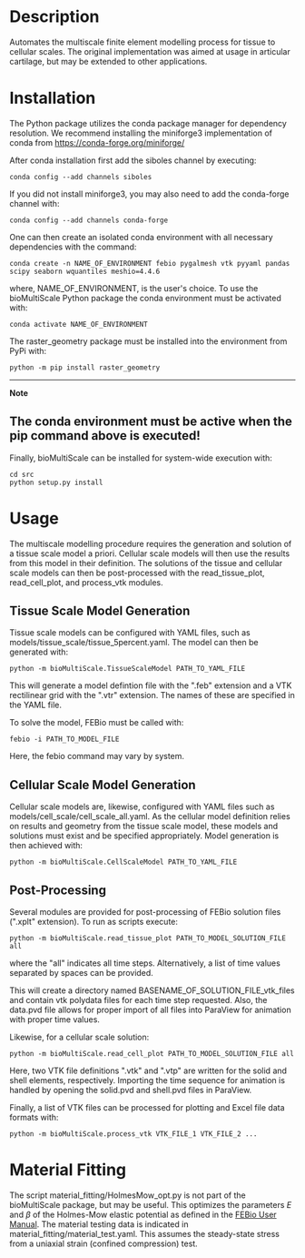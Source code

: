 Description
===========
Automates the multiscale finite element modelling process for tissue to cellular scales. 
The original implementation was aimed at usage in articular cartilage, but may be extended 
to other applications.

Installation
============
The Python package utilizes the conda package manager for dependency resolution. We recommend 
installing the miniforge3 implementation of conda from <https://conda-forge.org/miniforge/>

After conda installation first add the siboles channel by executing:

```
conda config --add channels siboles
```

If you did not install miniforge3, you may also need to add the conda-forge channel with:

```
conda config --add channels conda-forge
```

One can then create an isolated conda environment with all necessary dependencies with the command:

```
conda create -n NAME_OF_ENVIRONMENT febio pygalmesh vtk pyyaml pandas scipy seaborn wquantiles meshio=4.4.6
```

where, NAME_OF_ENVIRONMENT, is the user's choice. To use the bioMultiScale Python package
the conda environment must be activated with:

```
conda activate NAME_OF_ENVIRONMENT
```

The raster_geometry package must be installed into the environment from PyPi with:

```
python -m pip install raster_geometry
```

---
**Note**

The conda environment must be active when the pip command above is executed!
---

Finally, bioMultiScale can be installed for system-wide execution with:

```
cd src
python setup.py install
```

Usage
=====
The multiscale modelling procedure requires the generation and solution of a tissue scale model a priori. Cellular
scale models will then use the results from this model in their definition. The solutions of the tissue and cellular
scale models can then be post-processed with the read_tissue_plot, read_cell_plot, and process_vtk modules.

Tissue Scale Model Generation
-----------------------------
Tissue scale models can be configured with YAML files, such as models/tissue_scale/tissue_5percent.yaml.
The model can then be generated with:

```
python -m bioMultiScale.TissueScaleModel PATH_TO_YAML_FILE
```

This will generate a model defintion file with the ".feb" extension and a VTK rectilinear grid with the ".vtr"
extension. The names of these are specified in the YAML file.

To solve the model, FEBio must be called with:

```
febio -i PATH_TO_MODEL_FILE 
```

Here, the febio command may vary by system.

Cellular Scale Model Generation
-------------------------------
Cellular scale models are, likewise, configured with YAML files such as models/cell_scale/cell_scale_all.yaml.
As the cellular model definition relies on results and geometry from the tissue scale model, these models and solutions
must exist and be specified appropriately. Model generation is then achieved with:

```
python -m bioMultiScale.CellScaleModel PATH_TO_YAML_FILE
```

Post-Processing
---------------
Several modules are provided for post-processing of FEBio solution files (".xplt" extension). To run as scripts
execute:

```
python -m bioMultiScale.read_tissue_plot PATH_TO_MODEL_SOLUTION_FILE all
```

where the "all" indicates all time steps. Alternatively, a list of time values separated by spaces can be provided.

This will create a directory named BASENAME_OF_SOLUTION_FILE_vtk_files and contain vtk polydata files for each
time step requested. Also, the data.pvd file allows for proper import of all files into ParaView for animation with
proper time values.

Likewise, for a cellular scale solution:

```
python -m bioMultiScale.read_cell_plot PATH_TO_MODEL_SOLUTION_FILE all
```

Here, two VTK file definitions ".vtk" and ".vtp" are written for the solid and shell elements, respectively. Importing
the time sequence for animation is handled by opening the solid.pvd and shell.pvd files in ParaView.

Finally, a list of VTK files can be processed for plotting and Excel file data formats with:

```
python -m bioMultiScale.process_vtk VTK_FILE_1 VTK_FILE_2 ...
```

Material Fitting
================
The script material_fitting/HolmesMow_opt.py is not part of the bioMultiScale package, but may be useful. This optimizes
the parameters $E$ and $\beta$ of the Holmes-Mow elastic potential as defined in the 
[FEBio User Manual](https://help.febio.org/FebioUser/FEBio_um_3-4-4.1.3.9.html). The material testing data is indicated
in material_fitting/material_test.yaml. This assumes the steady-state stress from a uniaxial strain 
(confined compression) test.